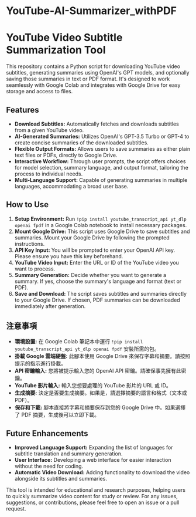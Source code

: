 # YouTube-AI-Summarizer_withPDF
# YouTube Video Subtitle Summarization Tool

This repository contains a Python script for downloading YouTube video subtitles, generating summaries using OpenAI's GPT models, and optionally saving those summaries in text or PDF format. It's designed to work seamlessly with Google Colab and integrates with Google Drive for easy storage and access to files.

## Features

- **Download Subtitles:** Automatically fetches and downloads subtitles from a given YouTube video.
- **AI-Generated Summaries:** Utilizes OpenAI's GPT-3.5 Turbo or GPT-4 to create concise summaries of the downloaded subtitles.
- **Flexible Output Formats:** Allows users to save summaries as either plain text files or PDFs, directly to Google Drive.
- **Interactive Workflow:** Through user prompts, the script offers choices for model selection, summary language, and output format, tailoring the process to individual needs.
- **Multi-Language Support:** Capable of generating summaries in multiple languages, accommodating a broad user base.

## How to Use

1. **Setup Environment:** Run `!pip install youtube_transcript_api yt_dlp openai fpdf` in a Google Colab notebook to install necessary packages.
2. **Mount Google Drive:** This script uses Google Drive to save subtitles and summaries. Mount your Google Drive by following the prompted instructions.
3. **API Key Input:** You will be prompted to enter your OpenAI API key. Please ensure you have this key beforehand.
4. **YouTube Video Input:** Enter the URL or ID of the YouTube video you want to process.
5. **Summary Generation:** Decide whether you want to generate a summary. If yes, choose the summary's language and format (text or PDF).
6. **Save and Download:** The script saves subtitles and summaries directly to your Google Drive. If chosen, PDF summaries can be downloaded immediately after generation.

## 注意事項

- **環境設置:** 在 Google Colab 筆記本中運行 `!pip install youtube_transcript_api yt_dlp openai fpdf` 安裝所需的包。
- **掛載 Google 雲端硬盤:** 此腳本使用 Google Drive 來保存字幕和摘要。請按照提示的指示進行掛載。
- **API 密鑰輸入:** 您將被提示輸入您的 OpenAI API 密鑰。請確保事先擁有此密鑰。
- **YouTube 影片輸入:** 輸入您想要處理的 YouTube 影片的 URL 或 ID。
- **生成摘要:** 決定是否要生成摘要。如果是，請選擇摘要的語言和格式（文本或 PDF）。
- **保存和下載:** 腳本直接將字幕和摘要保存到您的 Google Drive 中。如果選擇了 PDF 摘要，生成後可以立即下載。

## Future Enhancements

- **Improved Language Support:** Expanding the list of languages for subtitle translation and summary generation.
- **User Interface:** Developing a web interface for easier interaction without the need for coding.
- **Automatic Video Download:** Adding functionality to download the video alongside its subtitles and summaries.

This tool is intended for educational and research purposes, helping users to quickly summarize video content for study or review. For any issues, suggestions, or contributions, please feel free to open an issue or a pull request.
